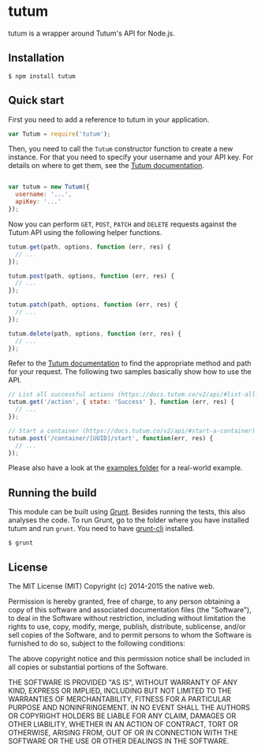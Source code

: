 # tutum

tutum is a wrapper around Tutum's API for Node.js.

## Installation

    $ npm install tutum

## Quick start

First you need to add a reference to tutum in your application.

```javascript
var Tutum = require('tutum');
```

Then, you need to call the `Tutum` constructor function to create a new instance. For that you need to specify your username and your API key. For details on where to get them, see the [Tutum documentation](https://docs.tutum.co/v2/api).

```javascript

var tutum = new Tutum({
  username: '...',
  apiKey: '...'
});
```

Now you can perform `GET`, `POST`, `PATCH` and `DELETE` requests against the Tutum API using the following helper functions.

```javascript
tutum.get(path, options, function (err, res) {
  // ...
});

tutum.post(path, options, function (err, res) {
  // ...
});

tutum.patch(path, options, function (err, res) {
  // ...
});

tutum.delete(path, options, function (err, res) {
  // ...
});
```

Refer to the [Tutum documentation](https://docs.tutum.co/v2/api/) to find the appropriate method and path for your request. The following two samples basically show how to use the API.

```javascript
// List all successful actions (https://docs.tutum.co/v2/api/#list-all-actions)
tutum.get('/action', { state: 'Success' }, function (err, res) {
  // ...
});

// Start a container (https://docs.tutum.co/v2/api/#start-a-container)
tutum.post('/container/[UUID]/start', function(err, res) {
  // ...
});
```

Please also have a look at the [examples folder](https://github.com/goloroden/tutum/tree/master/examples) for a real-world example.

## Running the build

This module can be built using [Grunt](http://gruntjs.com/). Besides running the tests, this also analyses the code. To run Grunt, go to the folder where you have installed tutum and run `grunt`. You need to have [grunt-cli](https://github.com/gruntjs/grunt-cli) installed.

    $ grunt

## License

The MIT License (MIT)
Copyright (c) 2014-2015 the native web.

Permission is hereby granted, free of charge, to any person obtaining a copy of this software and associated documentation files (the "Software"), to deal in the Software without restriction, including without limitation the rights to use, copy, modify, merge, publish, distribute, sublicense, and/or sell copies of the Software, and to permit persons to whom the Software is furnished to do so, subject to the following conditions:

The above copyright notice and this permission notice shall be included in all copies or substantial portions of the Software.

THE SOFTWARE IS PROVIDED "AS IS", WITHOUT WARRANTY OF ANY KIND, EXPRESS OR IMPLIED, INCLUDING BUT NOT LIMITED TO THE WARRANTIES OF MERCHANTABILITY, FITNESS FOR A PARTICULAR PURPOSE AND NONINFRINGEMENT. IN NO EVENT SHALL THE AUTHORS OR COPYRIGHT HOLDERS BE LIABLE FOR ANY CLAIM, DAMAGES OR OTHER LIABILITY, WHETHER IN AN ACTION OF CONTRACT, TORT OR OTHERWISE, ARISING FROM, OUT OF OR IN CONNECTION WITH THE SOFTWARE OR THE USE OR OTHER DEALINGS IN THE SOFTWARE.
